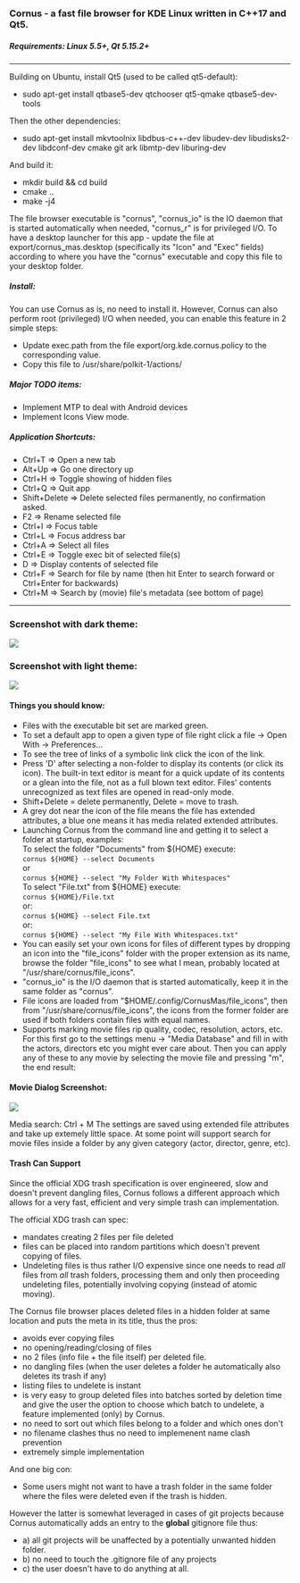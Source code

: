 ### Cornus - a fast file browser for KDE Linux written in C++17 and Qt5.

##### Requirements: Linux 5.5+, Qt 5.15.2+
---
Building on Ubuntu, install Qt5 (used to be called qt5-default):
* sudo apt-get install qtbase5-dev qtchooser qt5-qmake qtbase5-dev-tools

Then the other dependencies:
* sudo apt-get install mkvtoolnix libdbus-c++-dev libudev-dev libudisks2-dev libdconf-dev cmake git ark libmtp-dev liburing-dev

And build it:
* mkdir build && cd build
* cmake ..
* make -j4

The file browser executable is "cornus", "cornus_io" is the IO daemon that is started automatically when needed, "cornus_r" is for privileged I/O.
To have a desktop launcher for this app - update the file at export/cornus_mas.desktop (specifically its "Icon" and "Exec" fields) according to where you have the "cornus" executable and copy this file to your desktop folder.

##### Install:
You can use Cornus as is, no need to install it. However, Cornus can also perform root (privileged) I/O when needed, you can enable this feature in 2 simple steps:
* Update exec.path from the file export/org.kde.cornus.policy to the corresponding value.
* Copy this file to /usr/share/polkit-1/actions/

##### Major TODO items:
* Implement MTP to deal with Android devices
* Implement Icons View mode.

##### Application Shortcuts:
* Ctrl+T => Open a new tab
* Alt+Up => Go one directory up
* Ctrl+H => Toggle showing of hidden files
* Ctrl+Q => Quit app
* Shift+Delete => Delete selected files permanently, no confirmation asked.
* F2 => Rename selected file
* Ctrl+I => Focus table
* Ctrl+L => Focus address bar
* Ctrl+A => Select all files
* Ctrl+E => Toggle exec bit of selected file(s)
* D => Display contents of selected file
* Ctrl+F => Search for file by name (then hit Enter to search forward or Ctrl+Enter for backwards)
* Ctrl+M => Search by (movie) file's metadata (see bottom of page)

---
### Screenshot with dark theme:
![](resources/Screenshot_dark.webp)

### Screenshot with light theme:
![](resources/Screenshot_light.webp)


#### Things you should know:
* Files with the executable bit set are marked green.
* To set a default app to open a given type of file right click a file -> Open With -> Preferences...
* To see the tree of links of a symbolic link click the icon of the link.
* Press 'D' after selecting a non-folder to display its contents (or click its icon). The built-in text editor is meant for a quick update of its contents or a glean into the file, not as a full blown text editor. Files' contents unrecognized as text files are opened in read-only mode.
* Shift+Delete = delete permanently, Delete = move to trash.
* A grey dot near the icon of the file means the file has extended attributes,
a blue one means it has media related extended attributes.
* Launching Cornus from the command line and getting it to select a folder at startup, examples:<br/>
To select the folder "Documents" from ${HOME} execute:<br/>
`cornus ${HOME} --select Documents`<br/>
or<br/>
`cornus ${HOME} --select "My Folder With Whitespaces"`<br/>
To select "File.txt" from ${HOME} execute:</br>
`cornus ${HOME}/File.txt`<br/>
or:<br/>
`cornus ${HOME} --select File.txt`<br/>
or:<br/>
`cornus ${HOME} --select "My File With Whitespaces.txt"`<br/>
* You can easily set your own icons for files of different types by dropping an icon into the "file_icons" folder with the proper extension as its name, browse the folder "file_icons" to see what I mean, probably located at "/usr/share/cornus/file_icons".
* "cornus_io" is the I/O daemon that is started automatically, keep it in the same folder as "cornus".
* File icons are loaded from "$HOME/.config/CornusMas/file_icons", then from "/usr/share/cornus/file_icons", the icons from the former folder are used if both folders contain files with equal names.
* Supports marking movie files rip quality, codec, resolution, actors, etc.
For this first go to the settings menu -> "Media Database" and fill in with the actors, directors etc you might ever care about. Then you can apply any of these to any movie by selecting the movie file and pressing "m", the end result:
#### Movie Dialog Screenshot:

![](resources/movie_file_attributes.webp)

Media search: Ctrl + M
The settings are saved using extended file attributes and take up extemely little space.
At some point will support search for movie files inside a folder by any given category (actor, director, genre, etc).


#### Trash Can Support
Since the official XDG trash specification is over engineered, slow and doesn't prevent dangling files, Cornus follows a different approach which allows for a very fast, efficient and very simple trash can implementation.

The official XDG trash can spec:
* mandates creating 2 files per file deleted
* files can be placed into random partitions which doesn't prevent copying of files.
* Undeleting files is thus rather I/O expensive since one needs to read *all* files from *all* trash folders, processing them and only then proceeding undeleting files, potentially involving copying (instead of atomic moving).

The Cornus file browser places deleted files in a hidden folder at same location and puts the meta in its title, thus the pros:

* avoids ever copying files
* no opening/reading/closing of files
* no 2 files (info file + the file itself) per deleted file.
* no dangling files (when the user deletes a folder he automatically also deletes its trash if any)
* listing files to undelete is instant
* is very easy to group deleted files into batches sorted by deletion time and give the user the option to choose which batch to undelete, a feature implemented (only) by Cornus.
* no need to sort out which files belong to a folder and which ones don't
* no filename clashes thus no need to implemenent name clash prevention
* extremely simple implementation

And one big con:
* Some users might not want to have a trash folder in the same folder where the files were deleted even if the trash is hidden.

However the latter is somewhat leveraged in cases of git projects because Cornus automatically adds an entry to the <b>global</b> gitignore file thus:
* a) all git projects will be unaffected by a potentially unwanted hidden folder.
* b) no need to touch the .gitignore file of any projects
* c) the user doesn't have to do anything at all.
